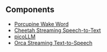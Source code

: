 ## Components

- [Porcupine Wake Word](https://picovoice.ai/docs/porcupine/)
- [Cheetah Streaming Speech-to-Text](https://picovoice.ai/docs/cheetah/)
- [picoLLM]()
- [Orca Streaming Text-to-Speech](https://picovoice.ai/docs/orca/)